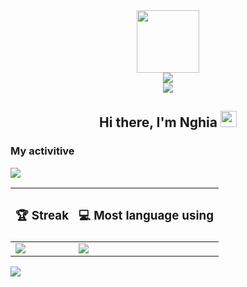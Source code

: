 <div id="header" align="center">
  <img src="https://media.giphy.com/media/M9gbBd9nbDrOTu1Mqx/giphy.gif" width="100"/> <br/>
  <img src="https://komarev.com/ghpvc/?username=nghia14302&style=for-the-badge" /> <br/>
  <img src="https://github-readme-stats.vercel.app/api?username=nghia14302&theme=tokyonight" />
</div>

<div align="center">
       <h2> Hi there, I'm Nghia <img src="https://raw.githubusercontent.com/MartinHeinz/MartinHeinz/master/wave.gif" width="26px" height="26px" /> </h2>
</div>



<h3> My activitive </h3>
<img src="https://activity-graph.herokuapp.com/graph?username=nghia14302&theme=rogue" />

| <h3> 🏆 Streak </h3>|<h3> 💻 Most language using </h3>  |
| -- | -- |
| <img align="top" src="https://github-readme-streak-stats.herokuapp.com/?user=nghia14302&theme=tokyonight" /> | <img align="top" src="https://github-readme-stats.vercel.app/api/top-langs/?username=nghia14302&compact&theme=tokyonight" /> |

![](https://github-profile-trophy.vercel.app/?username=nghia14302&theme=tokyonight)

